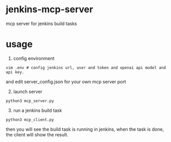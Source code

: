 # jenkins-mcp-server
mcp server for jenkins build tasks

# usage
1. config environment
```
vim .env # config jenkins url, user and token and openai api model and api key.
```
and edit server_config.json for your own mcp server port  

2. launch server
```
python3 mcp_server.py
```
3. run a jenkins build task
```
python3 mcp_client.py
```
then you will see the build task is running in jenkins, when the task is done, the client will show the result.
